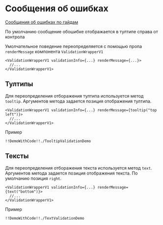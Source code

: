 # Сообщения об ошибках

[Сообщения об ошибках по гайдам](https://guides.kontur.ru/principles/validation/#Soobscheniya_ob_oshibkah)

По умолчанию сообщение обошибке отображается в тултипе справа от контрола

Умолчательное поведение переопределяется с помощью пропа `renderMessage` компонента `ValidationWrapperV1`

    <ValidationWrapperV1 validationInfo={...} renderMessage={...}>
      //...
    </ValidationWrapperV1>

## Тултипы

Для переопределения отборажения тултипа используется метод `tooltip`.
Аргументов метода задается позиция отображения тултипа.

    <ValidationWrapperV1 validationInfo={...} renderMessage={tooltip("top left")}>
      //...
    </ValidationWrapperV1>

Пример

    !!DemoWithCode!!./TooltipValidationDemo

## Тексты

Для переопределения отборажения текста используется метод `text`.
Аргументов метода задается позиция отображения текста.
По умолчанию позиция `right`.

    <ValidationWrapperV1 validationInfo={...} renderMessage={text("bottom")}>
      //...
    </ValidationWrapperV1>

Пример

    !!DemoWithCode!!./TextValidationDemo
